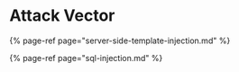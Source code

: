 # Attack Vector

{% page-ref page="server-side-template-injection.md" %}

{% page-ref page="sql-injection.md" %}



